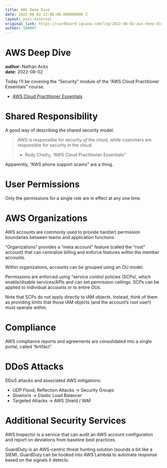 ```yaml
---
title: AWS Deep Dive
date: 2022-08-02 12:00:00.000000000 Z
layout: post-external
original_link: https://cardboard-iguana.com/log/2022-08-02-aws-deep-dive.html
author: 100007
---
```


# AWS Deep Dive

**author:** Nathan Acks  
**date:** 2022-08-02

Today I’ll be covering the “Security” module of the “AWS Cloud Practitioner Essentials” course.

- [AWS Cloud Practitioner Essentials](https://www.aws.training/learningobject/curriculum?id=27076)

# Shared Responsibility

A good way of describing the shared security model:

> AWS is responsible for security _of_ the cloud, while customers are responsible for security _in_ the cloud.
> 
> - Rudy Chetty, “AWS Cloud Practitioner Essentials”

Apparently, “AWS phone support scams” are a thing.

# User Permissions

Only the permissions for a single role are in effect at any one time.

# AWS Organizations

AWS accounts are commonly used to provide hard(er) permission boundaries between teams and application functions.

“Organizations” provides a “meta account” feature (called the “root” account) that can centralize billing and enforce features _within_ the member accounts.

Within organizations, accounts can be grouped using an OU model.

Permissions are enforced using “service control policies (SCPs), which enable/disable services/APIs and can set permission ceilings. SCPs can be applied to individual accounts or to entire OUs.

Note that SCPs do _not_ apply directly to IAM objects. Instead, think of them as providing limits that those IAM objects (and the account’s root user!) must operate within.

# Compliance

AWS compliance reports and agreements are consolidated into a single portal, called “Artifact”.

# DDoS Attacks

DDoS attacks and associated AWS mitigations:

- UDP Flood, Reflection Attacks -\> Security Groups
- Slowloris -\> Elastic Load Balancer
- Targeted Attacks -\> AWS Shield / WAF

# Additional Security Services

AWS Inspector is a service that can audit an AWS account configuration and report on deviations from baseline best practices.

GuardDuty is an AWS-centric threat hunting solution (sounds a bit like a SIEM). GuardDuty can be hooked into AWS Lambda to automate response based on the signals it detects.

